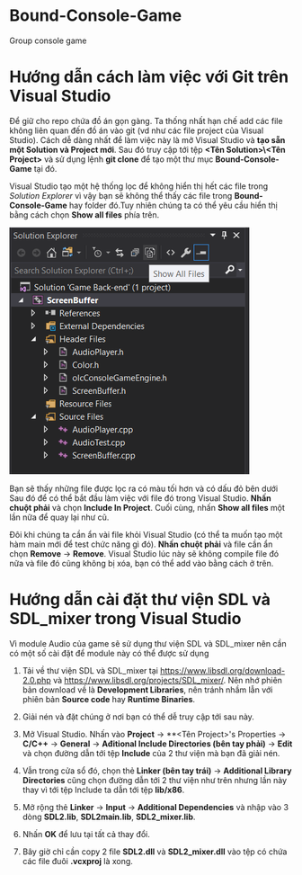 ﻿# Bound-Console-Game
Group console game

# Hướng dẫn cách làm việc với Git trên Visual Studio
Để giữ cho repo chứa đồ án gọn gàng. Ta thống nhất hạn chế add các file không liên quan đến đồ án vào git (vd như các file project của Visual Studio). Cách dễ dàng nhất để làm việc này là mở Visual Studio và **tạo sẵn một Solution và Project mới**. Sau đó truy cập tới tệp **<Tên Solution>\\<Tên Project>** và sử dụng lệnh **git clone** để tạo một thư mục **Bound-Console-Game** tại đó.

Visual Studio tạo một hệ thống lọc để không hiển thị hết các file trong _Solution Explorer_ vì vậy bạn sẽ không thể thấy các file trong **Bound-Console-Game** hay folder đó.Tuy nhiên chúng ta có thể yêu cầu hiển thị bằng cách chọn **Show all files** phía trên.

![Show all files](images/show_all_files.png)

Bạn sẽ thấy những file được lọc ra có màu tối hơn và có dấu đỏ bên dưới
Sau đó để có thể bắt đầu làm việc với file đó trong Visual Studio. **Nhấn chuột phải** và chọn **Include In Project**. Cuối cùng, nhấn **Show all files** một lần nữa để quay lại như cũ. 

Đôi khi chúng ta cần ẩn vài file khỏi Visual Studio (có thể ta muốn tạo một hàm main mới để test chức năng gì đó). **Nhấn chuột phải** và file cần ẩn chọn **Remove** -> **Remove**. Visual Studio lúc này sẽ không compile file đó nữa và file đó cũng không bị xóa, bạn có thể add vào bằng cách ở trên.
# Hướng dẫn cài đặt thư viện SDL và SDL_mixer trong Visual Studio
Vì module Audio của game sẽ sử dụng thư viện SDL và SDL_mixer nên cần có một số cài đặt để module này có thể được sử dụng
1. Tải về thư viện SDL và SDL_mixer tại https://www.libsdl.org/download-2.0.php và https://www.libsdl.org/projects/SDL_mixer/. Nên nhớ phiên bản download về là **Development Libraries**, nên tránh nhầm lẫn với phiên bản **Source code** hay **Runtime Binaries**.

1. Giải nén và đặt chúng ở nơi bạn có thể dễ truy cập tới sau này.

1. Mở Visual Studio. Nhấn vào **Project** -> **<Tên Project>'s Properties -> **C/C++** -> **General** -> **Ađitional Include Directories (bên tay phải)** -> **Edit** và chọn đường dẫn tới tệp **Include** của 2 thư viện mà bạn đã giải nén.

1. Vẫn trong cửa sổ đó, chọn thẻ **Linker (bên tay trái)** -> **Additional Library Directories** cũng chọn đường dẫn tới 2 thư viện như trên nhưng lần này thay vì tới tệp Include ta dẫn tới tệp **lib/x86**.

1. Mở rộng thẻ **Linker** -> **Input** -> **Additional Dependencies** và nhập vào 3 dòng **SDL2.lib**, **SDL2main.lib**, **SDL2_mixer.lib**. 

1. Nhấn **OK** để lưu tại tất cả thay đổi.

1. Bây giờ chỉ cần copy 2 file **SDL2.dll** và **SDL2_mixer.dll** vào tệp có chứa các file đuôi **.vcxproj** là xong.
